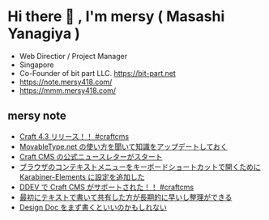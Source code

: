 # Hi there 👋 , I'm mersy ( Masashi Yanagiya )

- Web Directior / Project Manager
- Singapore
- Co-Founder of bit part LLC. https://bit-part.net
- https://note.mersy418.com/
- https://mmm.mersy418.com/

## mersy note
<!-- BLOG-POST-LIST:START -->
- [Craft 4.3 リリース！！ #craftcms](https://note.mersy418.com/article/craft-4-3-released?utm_source=feed)
- [MovableType.net の使い方を聞いて知識をアップデートしておく](https://note.mersy418.com/article/movabletypenet-20221013?utm_source=feed)
- [Craft CMS の公式ニュースレターがスタート](https://note.mersy418.com/article/start-craft-cms-official-newsletter?utm_source=feed)
- [ブラウザのコンテキストメニューをキーボードショートカットで開くために Karabiner-Elements に設定を追加した](https://note.mersy418.com/article/open-context-menu-by-keyboard?utm_source=feed)
- [DDEV で Craft CMS がサポートされた！！ #craftcms](https://note.mersy418.com/article/ddev-support-craftcms?utm_source=feed)
- [最初にテキストで書いて共有した方が長期的に早いし整理ができる](https://note.mersy418.com/article/writing-first?utm_source=feed)
- [Design Doc をまず書くといいのかもしれない](https://note.mersy418.com/article/design-doc-for-project?utm_source=feed)
<!-- BLOG-POST-LIST:END -->

